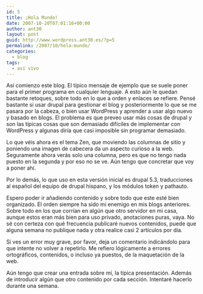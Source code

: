 ```yaml
---
id: 5
title: ¡Hola Mundo!
date: 2007-10-20T07:01:16+00:00
author: ant30
layout: post
guid: http://www.wordpress.ant30.es/?p=5
permalink: /2007/10/hola-mundo/
categories:
  - blog
tags:
  - así vivo
---
```

Así comienzo este blog. El típico mensaje de ejemplo que se suele poner para el
primer programa en cualquier lenguaje. A esto aún le quedan bastante retoques,
sobre todo en lo que a orden y enlaces se refiere. Pensé bastante si usar
drupal para gestionar el blog y posteriormente lo que se me pasara por la
cabeza, o bien usar WordPress y aprender a usar algo nuevo y basado en blogs.
El problema es que preveo usar más cosas de drupal y son las típicas cosas que
son demasiado difíciles de implementar con WordPress y algunas diría que casi
imposible sin programar demasiado.

Lo que véis ahora es el tema Zen, que moviendo las columnas de sitio y poniendo
una imagen de cabecera da un aspecto curioso a la web. Seguramente ahora verás
solo una columna, pero es que no tengo nada puesto en la segunda y por eso no
se ve. Aún tengo que concretar que voy a poner ahí.

Por lo demás, lo que uso en esta versión inicial es drupal 5.3, traducciones al
español del equipo de drupal hispano, y los módulos token y pathauto.

Espero poder ir añadiendo contenido y sobre todo que este esté bien organizado.
El orden siempre ha sido mi enemigo en mis blogs anteriores. Sobre todo en los
que corrían en algún que otro servidor en mi casa, aunque estos eran más bien
para uso privado, anotaciones puras, vaya. No sé con certeza con qué frecuencia
publicaré nuevos contenidos, puede que alguna semana no publique nada y otra
realice casi 2 artículos por día.

Si ves un error muy grave, por favor, deja un comentario indicándolo para que
intente no volver a repetirlo. Me refiero lógicamente a errores ortográficos,
contenidos, o incluso ya puestos, de la maquetación de la web.

Aún tengo que crear una entrada sobre mí, la típica presentación. Además de
introducir algún que otro contenido por cada sección. Intentaré hacerlo durante
una semana.
